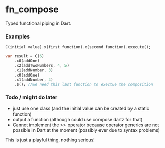 # fn_compose

Typed functional piping in Dart.

### Examples
```dart
C(initial value).x(first function).x(second function).execute();

var result = C(6)
    .x0(addOne)
    .x2(addTwoNumbers, 4, 5)
    .x1(addNumber, 3)
    .x0(addOne)
    .x1(addNumber, 4)
    .$(); //we need this last function to exectue the composition
```

### Todo / might do later
* just use one class (and the initial value can be created by a static function)
* output a function (although could use compose dartz for that)
* Cannot implement the >> operator because operator generics are not possible in Dart at the moment (possibly ever due to syntax problems)

This is just a playful thing, nothing serious!
